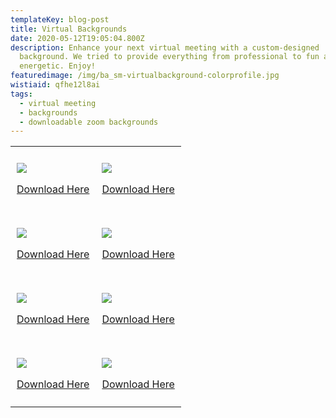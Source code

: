 ```yaml
---
templateKey: blog-post
title: Virtual Backgrounds
date: 2020-05-12T19:05:04.800Z
description: Enhance your next virtual meeting with a custom-designed
  background. We tried to provide everything from professional to fun and
  energetic. Enjoy!
featuredimage: /img/ba_sm-virtualbackground-colorprofile.jpg
wistiaid: qfhe12l8ai
tags:
  - virtual meeting
  - backgrounds
  - downloadable zoom backgrounds
---
```

<p data-children-count="0">
</p>
<table data-children-count="0">
<tbody>
<tr>
	<td style="padding: 10px; width:50%; Height: auto;">
		<p>
			<img src="/img/ba_sm-brickwall.jpg">
		</p>
		<p>
			<a href="https://ballisticagency.com/img/ba_sm-brickwall.jpg" target="_blank">Download Here</a>
		</p>
	</td>
	<td style="padding: 10px; width:50%; Height: auto;">
		<p>
			<img src="/img/BA_VirtualBackground_Office-Space.jpg">
		</p>
		<p>
			<a href="https://ballisticagency.com/img/BA_VirtualBackground_Office-Space.jpg" target="_blank">Download Here</a>
		</p>
	</td>
</tr>
<tr>
	<td style="padding: 10px; width:50%; Height: auto;">
		<p>
			<img src="/img/BA_SM-VirtualBackground-ColorProfile.jpg">
		</p>
		<p>
			<a href="https://ballisticagency.com/img/BA_SM-VirtualBackground-ColorProfile.jpg" target="_blank">Download Here</a>
		</p>
	</td>
	<td style="padding: 10px; width:50%; Height: auto;">
		<p>
			<img src="/img/BA_SM-Space.jpg">
		</p>
		<p>
			<a href="https://ballisticagency.com/img/BA_SM-Space.jpg" target="_blank">Download Here</a>
		</p>
	</td>
</tr>
<tr>
	<td style="padding: 10px; width:50%; Height: auto;">
		<p>
			<img src="/img/BA_SM-VirtualBackground-OutOfView.jpg">
		</p>
		<p>
			<a href="https://ballisticagency.com/img/BA_SM-VirtualBackground-OutOfView.jpg" target="_blank">Download Here</a>
		</p>
	</td>
	<td style="padding: 10px; width:50%; Height: auto;">
		<p>
			<img src="/img/ba_sm-virtualbackground-geo.jpg">
		</p>
		<p>
			<a href="https://ballisticagency.com/img/ba_sm-virtualbackground-geo.jpg" target="_blank">Download Here</a>
		</p>
	</td>
</tr>
<tr>
	<td style="padding: 10px; width:50%; Height: auto;">
		<p>
			<img src="/img/ba_sm-virtualbackground-bluesky.jpg">
		</p>
		<p>
			<a href="https://ballisticagency.com/img/ba_sm-virtualbackground-bluesky.jpg" target="_blank">Download Here</a>
		</p>
	</td>
	<td style="padding: 10px; width:50%; Height: auto;">
		<p>
			<img src="/img/ba_sm-virtualbackground-tread.jpg">
		</p>
		<p>
			<a href="https://ballisticagency.com/img/ba_sm-virtualbackground-tread.jpg" target="_blank">Download Here</a>
		</p>
	</td>
</tr>
</tbody>
</table>